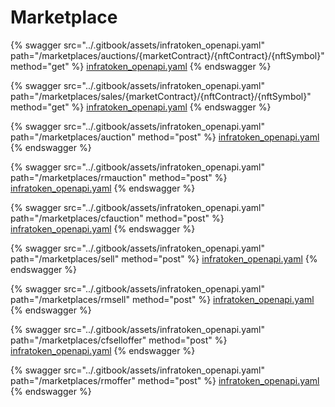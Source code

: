 # Marketplace

{% swagger src="../.gitbook/assets/infratoken_openapi.yaml" path="/marketplaces/auctions/{marketContract}/{nftContract}/{nftSymbol}" method="get" %}
[infratoken_openapi.yaml](../.gitbook/assets/infratoken_openapi.yaml)
{% endswagger %}

{% swagger src="../.gitbook/assets/infratoken_openapi.yaml" path="/marketplaces/sales/{marketContract}/{nftContract}/{nftSymbol}" method="get" %}
[infratoken_openapi.yaml](../.gitbook/assets/infratoken_openapi.yaml)
{% endswagger %}

{% swagger src="../.gitbook/assets/infratoken_openapi.yaml" path="/marketplaces/auction" method="post" %}
[infratoken_openapi.yaml](../.gitbook/assets/infratoken_openapi.yaml)
{% endswagger %}

{% swagger src="../.gitbook/assets/infratoken_openapi.yaml" path="/marketplaces/rmauction" method="post" %}
[infratoken_openapi.yaml](../.gitbook/assets/infratoken_openapi.yaml)
{% endswagger %}

{% swagger src="../.gitbook/assets/infratoken_openapi.yaml" path="/marketplaces/cfauction" method="post" %}
[infratoken_openapi.yaml](../.gitbook/assets/infratoken_openapi.yaml)
{% endswagger %}

{% swagger src="../.gitbook/assets/infratoken_openapi.yaml" path="/marketplaces/sell" method="post" %}
[infratoken_openapi.yaml](../.gitbook/assets/infratoken_openapi.yaml)
{% endswagger %}

{% swagger src="../.gitbook/assets/infratoken_openapi.yaml" path="/marketplaces/rmsell" method="post" %}
[infratoken_openapi.yaml](../.gitbook/assets/infratoken_openapi.yaml)
{% endswagger %}

{% swagger src="../.gitbook/assets/infratoken_openapi.yaml" path="/marketplaces/cfselloffer" method="post" %}
[infratoken_openapi.yaml](../.gitbook/assets/infratoken_openapi.yaml)
{% endswagger %}

{% swagger src="../.gitbook/assets/infratoken_openapi.yaml" path="/marketplaces/rmoffer" method="post" %}
[infratoken_openapi.yaml](../.gitbook/assets/infratoken_openapi.yaml)
{% endswagger %}
